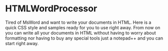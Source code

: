 # HTMLWordProcessor
Tired of MsWord and want to write your documents in HTML. Here is a quick CSS style and samples ready for you to use right away. From now on you can write all your documents in HTML without having to worry about formatting nor having to buy any special tools just a notepad++ and you can start right away.

